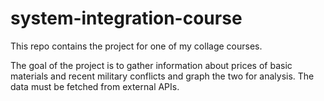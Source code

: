 # system-integration-course

This repo contains the project for one of my collage courses.

The goal of the project is to gather information about prices of basic materials
and recent military conflicts and graph the two for analysis.
The data must be fetched from external APIs.